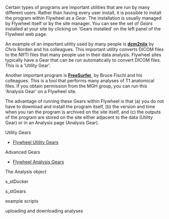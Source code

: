 
Certain types of programs are important utilities that are run by many different users. Rather than having every user install, it is possible to install the program within Flywheel as a *Gear*.  The installation is usually managed by Flywheel itself or by the site manager.  You can see the set of *Gears* installed at your site by clicking on 'Gears installed' on the left panel of the Flywheel web page.

An example of an important utility used by many people is [**dcm2niix**](https://github.com/rordenlab/dcm2niix) by Chris Rorden and his colleagues.  This important utility converts DICOM files to the NIfTI files that many people use in their data analysis.  Flywheel sites typically have a Gear that can be run automatically to convert DICOM files.  This is a 'Utility Gear'.

Another important program is [**FreeSurfer**](https://surfer.nmr.mgh.harvard.edu/), by Bruce Fischl and his colleagues. This is a tool that performs many analyses of T1 anatomical files.  If you obtain permission from the MGH group, you can run this 'Analysis Gear' on a Flywheel site.

The advantage of running these Gears within Flywheel is that (a) you do not have to download and install the program itself, (b) the version and time when you ran the program is archived on the site itself, and (c) the outputs of the program are stored on the site either adjacent to the data (Utility Gear) or in an Analysis page (Analysis Gear).

Utility Gears
* [Flywheel Utility Gears](https://docs.flywheel.io/display/EM/Utility+Gears)

Advanced Gears
* [Flywheel Analysis Gears](https://docs.flywheel.io/display/EM/Analysis+Gears)

The Analysis object

s_stDocker

s_stGears

example scripts

uploading and downloading analyses


